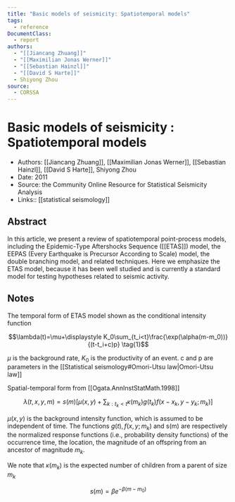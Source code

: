 ```yaml
---
title: "Basic models of seismicity: Spatiotemporal models"
tags:
  - reference
DocumentClass:
  - report
authors:
  - "[[Jiancang Zhuang]]"
  - "[[Maximilian Jonas Werner]]"
  - "[[Sebastian Hainzl]]"
  - "[[David S Harte]]"
  - Shiyong Zhou
source:
  - CORSSA
---
```

# Basic models of seismicity : Spatiotemporal models
- Authors: [[Jiancang Zhuang]], [[Maximilian Jonas Werner]], [[Sebastian Hainzl]], [[David S Harte]], Shiyong Zhou
- Date: 2011
- Source: the Community Online Resource for Statistical Seismicity Analysis
- Links:: [[statistical seismology]]

## Abstract
In this article, we present a review of spatiotemporal point-process models, including the Epidemic-Type Aftershocks Sequence ([[ETAS]]) model, the EEPAS (Every Earthquake is Precursor According to Scale) model, the double branching model, and related techniques. Here we emphasize the ETAS model, because it has been well studied and is currently a standard model for testing hypotheses related to seismic activity.

## Notes
The temporal form of ETAS model shown as the conditional intensity function

$$\lambda(t)=\mu+\displaystyle K_0\sum_{t_i<t}\frac{\exp(\alpha(m-m_0))}{(t-t_i+c)p} \tag{1}$$ 

$\mu$ is the background rate, $K_0$ is the productivity of an event. c and p are parameters in the [[Statistical seismology#Omori-Utsu law|Omori-Utsu law]]

Spatial-temporal form from [[Ogata.AnnInstStatMath.1998]]

$$\lambda(t, x, y, m)=s(m)[\mu(x,y)+\displaystyle\sum_{k: t_k<t} \kappa(m_k)g(t_k)f(x-x_k, y-y_k; m_k)] \tag{10}$$

$\mu(x,y)$ is the background intensity function, which is assumed to be independent of time. The functions $g(t), f(x,y;m_k)$ and s(m) are respectively the normalized response functions (i.e., probability density functions) of the occurrence time, the location, the magnitude of an offspring from an ancestor of magnitude $m_k$.

We note that $\kappa(m_k)$ is the expected number of children from a parent of size $m_k$

$$s(m)=\beta e^{-\beta(m-m_0)}$$
